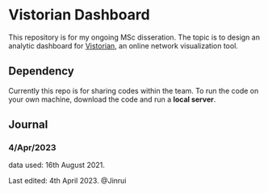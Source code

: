 # Vistorian Dashboard
This repository is for my ongoing MSc disseration.  The topic is to design an analytic dashboard for [Vistorian](https://vistorian.net/), an online network visualization tool.


## Dependency
Currently this repo is for sharing codes within the team.
To run the code on your own machine, download the code and run a **local server**.

## Journal
### 4/Apr/2023
data used: 16th August 2021.


Last edited: 4th April 2023. @Jinrui
